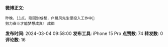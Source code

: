 **微博正文**: 
```
昨晚，11点，刚回到成都，户晨风先生便投入工作中🙏
努力奋斗才能梦想成真! 成都
```
**发布时间**: 2024-03-04 09:58:00
**发布工具**: iPhone 15 Pro
**点赞数**: 74
**转发数**: 0
**评论数**: 16
